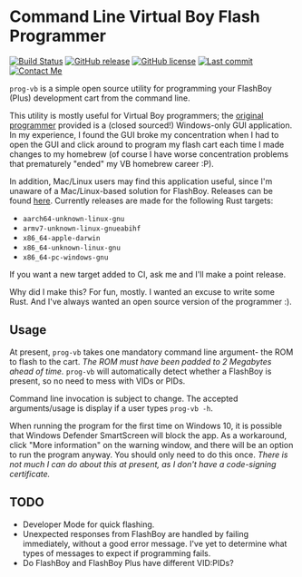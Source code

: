 # Command Line Virtual Boy Flash Programmer
[![Build Status](https://github.com/cr1901/prog-vb/actions/workflows/ci.yml/badge.svg)](https://github.com/cr1901/prog-vb/actions)
[![GitHub release](https://img.shields.io/github/release/cr1901/prog-vb.svg)](https://github.com/cr1901/prog-vb/releases)
[![GitHub license](https://img.shields.io/github/license/cr1901/prog-vb.svg)](https://github.com/cr1901/prog-vb/blob/master/LICENSE.md)
[![Last commit](https://img.shields.io/github/last-commit/cr1901/prog-vb.svg)](https://GitHub.com/cr1901/prog-vb/commit/)
[![Contact Me](https://img.shields.io/twitter/follow/cr1901.svg?label=Contact%20Me&&style=social)](https://twitter.com/cr1901)

`prog-vb` is a simple open source utility for programming your
FlashBoy (Plus) development cart from the command line.

This utility is mostly useful for Virtual Boy programmers; the [original
programmer](https://www.planetvb.com/modules/tech/?sec=tools&pid=flashboy)
provided is a (closed sourced!) Windows-only GUI application.
In my experience, I found the GUI broke my concentration when I had to
open the GUI and click around to program my flash cart each time I made
changes to my homebrew (of course I have worse concentration problems that
prematurely "ended" my VB homebrew career :P).

In addition, Mac/Linux users may find this application useful, since I'm
unaware of a Mac/Linux-based solution for FlashBoy. Releases can be found
[here](https://github.com/cr1901/prog-vb/releases). Currently releases are
made for the following Rust targets:

* `aarch64-unknown-linux-gnu`
* `armv7-unknown-linux-gnueabihf`
* `x86_64-apple-darwin`
* `x86_64-unknown-linux-gnu`
* `x86_64-pc-windows-gnu`

If you want a new target added to CI, ask me and I'll make a point release.

Why did I make this? For fun, mostly. I wanted an excuse to write some Rust.
And I've always wanted an open source version of the programmer :).

## Usage
At present, `prog-vb` takes one mandatory command line argument- the ROM
to flash to the cart. _The ROM must have been padded to 2 Megabytes
ahead of time._ `prog-vb` will automatically detect whether a FlashBoy is
present, so no need to mess with VIDs or PIDs.

Command line invocation is subject to change. The accepted arguments/usage
is display if a user types `prog-vb -h`.

When running the program for the first time on Windows 10, it is possible that
Windows Defender SmartScreen will block the app. As a workaround, click
"More information" on the warning window, and there will be an option to run
the program anyway. You should only need to do this once. _There is not much I
can do about this at present, as I don't have a code-signing certificate._

## TODO
* Developer Mode for quick flashing.
* Unexpected responses from FlashBoy are handled by failing immediately,
  without a good error message. I've yet to determine what types of
  messages to expect if programming fails.
* Do FlashBoy and FlashBoy Plus have different VID:PIDs?

